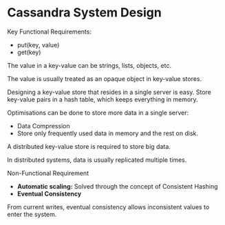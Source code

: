 # Cassandra System Design

Key Functional Requirements:
- put(key, value)
- get(key)

The value in a key-value can be strings, lists, objects, etc. 

The value is usually treated as an opaque object in key-value stores.

Designing a key-value store that resides in a single server is easy. Store key-value pairs in a hash table, which keeps everything in memory.

Optimisations can be done to store more data in a single server:
- Data Compression
- Store only frequently used data in memory and the rest on disk.

A distributed key-value store is required to store big data.

In distributed systems, data is usually replicated multiple times. 

Non-Functional Requirement
- **Automatic scaling:** Solved through the concept of Consistent Hashing
- **Eventual Consistency**

From current writes, eventual consistency allows inconsistent values to enter the system.



